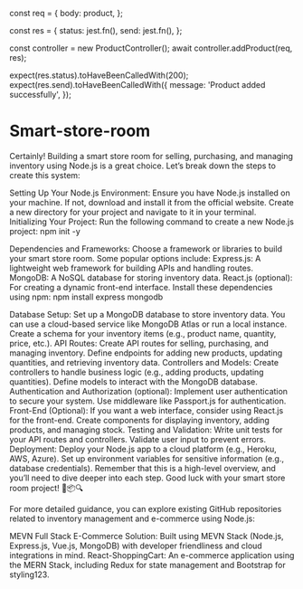 const req = {
  body: product,
};

const res = {
  status: jest.fn(),
  send: jest.fn(),
};

const controller = new ProductController();
await controller.addProduct(req, res);

expect(res.status).toHaveBeenCalledWith(200);
expect(res.send).toHaveBeenCalledWith({
  message: 'Product added successfully',
});
# Smart-store-room

Certainly! Building a smart store room for selling, purchasing, and managing inventory using Node.js is a great choice. Let’s break down the steps to create this system:

Setting Up Your Node.js Environment:
Ensure you have Node.js installed on your machine. If not, download and install it from the official website.
Create a new directory for your project and navigate to it in your terminal.
Initializing Your Project:
Run the following command to create a new Node.js project:
npm init -y

Dependencies and Frameworks:
Choose a framework or libraries to build your smart store room. Some popular options include:
Express.js: A lightweight web framework for building APIs and handling routes.
MongoDB: A NoSQL database for storing inventory data.
React.js (optional): For creating a dynamic front-end interface.
Install these dependencies using npm:
npm install express mongodb

Database Setup:
Set up a MongoDB database to store inventory data. You can use a cloud-based service like MongoDB Atlas or run a local instance.
Create a schema for your inventory items (e.g., product name, quantity, price, etc.).
API Routes:
Create API routes for selling, purchasing, and managing inventory.
Define endpoints for adding new products, updating quantities, and retrieving inventory data.
Controllers and Models:
Create controllers to handle business logic (e.g., adding products, updating quantities).
Define models to interact with the MongoDB database.
Authentication and Authorization (optional):
Implement user authentication to secure your system.
Use middleware like Passport.js for authentication.
Front-End (Optional):
If you want a web interface, consider using React.js for the front-end.
Create components for displaying inventory, adding products, and managing stock.
Testing and Validation:
Write unit tests for your API routes and controllers.
Validate user input to prevent errors.
Deployment:
Deploy your Node.js app to a cloud platform (e.g., Heroku, AWS, Azure).
Set up environment variables for sensitive information (e.g., database credentials).
Remember that this is a high-level overview, and you’ll need to dive deeper into each step. Good luck with your smart store room project! 🛒📦🔍

For more detailed guidance, you can explore existing GitHub repositories related to inventory management and e-commerce using Node.js:

MEVN Full Stack E-Commerce Solution: Built using MEVN Stack (Node.js, Express.js, Vue.js, MongoDB) with developer friendliness and cloud integrations in mind.
React-ShoppingCart: An e-commerce application using the MERN Stack, including Redux for state management and Bootstrap for styling123.

